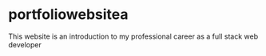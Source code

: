 # portfoliowebsitea
This website is an introduction to my professional career as a full stack web developer
